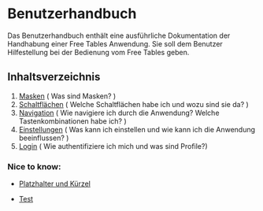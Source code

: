 # Benutzerhandbuch

Das Benutzerhandbuch enthält eine ausführliche Dokumentation der Handhabung einer Free Tables Anwendung. Sie soll dem Benutzer Hilfestellung bei der Bedienung vom Free Tables geben.

## Inhaltsverzeichnis
1. [Masken](doc/masks/overview.md)  ( Was sind Masken? )
2. [Schaltflächen](doc/buttons/overview.md)  ( Welche Schaltflächen habe ich und wozu sind sie da? )
3. [Navigation](doc/navigation/overview.md) ( Wie navigiere ich durch die Anwendung? Welche Tastenkombinationen habe ich? )
3. [Einstellungen](doc/preferences/overview.md) ( Was kann ich einstellen und wie kann ich die Anwendung beeinflussen? )
4. [Login](doc/authorization/overview.md) ( Wie authentifiziere ich mich und was sind Profile?)

### Nice to know:

* [Platzhalter und Kürzel](doc/masks/wildcards.md)

* [Test](doc/test.html)
